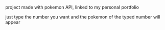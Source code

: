 project made with pokemon API, linked to my personal portfolio

just type the number you want and the pokemon of the typed number will appear
